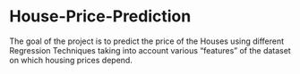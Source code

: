 # House-Price-Prediction
The goal of the project is to predict the price of the Houses using different Regression Techniques taking into account various “features” of the dataset on which housing prices depend.
